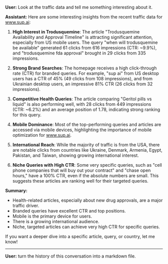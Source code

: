 
**User:**
Look at the traffic data and tell me something interesting about it.

**Assistant:**
Here are some interesting insights from the recent traffic data for www.sup.ai:

1. **High Interest in Trodusquemine**: The article "Trodusquemine Availability and Approval Timeline" is attracting significant attention, especially from US mobile users. The query "when will trodusquemine be available" generated 61 clicks from 616 impressions (CTR: ~9.9%), and "trodusquemine fda approval" brought in 29 clicks from 335 impressions.

2. **Strong Brand Searches**: The homepage receives a high click-through rate (CTR) for branded queries. For example, "sup ai" from US desktop users has a CTR of 45% (49 clicks from 108 impressions), and from Ukrainian desktop users, an impressive 81% CTR (26 clicks from 32 impressions).

3. **Competitive Health Queries**: The article comparing "Geritol pills vs liquid" is also performing well, with 28 clicks from 449 impressions (CTR: ~6.2%) and an average position of 1.78, indicating strong ranking for this query.

4. **Mobile Dominance**: Most of the top-performing queries and articles are accessed via mobile devices, highlighting the importance of mobile optimization for www.sup.ai.

5. **International Reach**: While the majority of traffic is from the USA, there are notable clicks from countries like Ukraine, Denmark, Armenia, Egypt, Pakistan, and Taiwan, showing growing international interest.

6. **Niche Queries with High CTR**: Some very specific queries, such as "cell phone companies that will buy out your contract" and "chase open hours," have a 100% CTR, even if the absolute numbers are small. This suggests these articles are ranking well for their targeted queries.

**Summary:**
- Health-related articles, especially about new drug approvals, are a major traffic driver.
- Branded queries have excellent CTR and top positions.
- Mobile is the primary device for users.
- There is a growing international audience.
- Niche, targeted articles can achieve very high CTR for specific queries.

If you want a deeper dive into a specific article, query, or country, let me know!

---

**User:**
turn the history of this conversation into a markdown file.